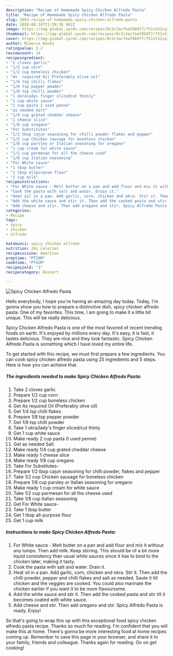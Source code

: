 ```yaml
---
description: "Recipe of Homemade Spicy Chicken Alfredo Pasta"
title: "Recipe of Homemade Spicy Chicken Alfredo Pasta"
slug: 2883-recipe-of-homemade-spicy-chicken-alfredo-pasta
date: 2020-08-18T21:59:36.962Z
image: https://img-global.cpcdn.com/recipes/0c3c3ac7eaf8b9f7/751x532cq70/spicy-chicken-alfredo-pasta-recipe-main-photo.jpg
thumbnail: https://img-global.cpcdn.com/recipes/0c3c3ac7eaf8b9f7/751x532cq70/spicy-chicken-alfredo-pasta-recipe-main-photo.jpg
cover: https://img-global.cpcdn.com/recipes/0c3c3ac7eaf8b9f7/751x532cq70/spicy-chicken-alfredo-pasta-recipe-main-photo.jpg
author: Minerva Banks
ratingvalue: 3.2
reviewcount: 14
recipeingredient:
- "2 cloves garlic"
- "1/2 cup corn"
- "1/2 cup boneless chicken"
- "As  required Oil Preferably olive oil"
- "1/4 tsp chilli flakes"
- "1/8 tsp pepper powder"
- "1/8 tsp chilli powder"
- "1 okraladys finger slicedcut thinly"
- "1 cup white sauce"
- "2 cup pasta I used penne"
- "as needed Salt"
- "1/4 cup grated cheddar cheese"
- "1 cheese slice"
- "1/8 cup oregano"
- "For Substitutes"
- "1/2 tbsp cajun seasoning for chilli powder flakes and pepper"
- "1/2 cup Chicken sausage for boneless chicken"
- "1/8 cup parsley or Italian seasoning for oregano"
- "1 cup cream for white sauce"
- "1/2 cup parmesan for all the cheese used"
- "1/8 cup Italian seasoning"
- "For White sauce"
- "1 tbsp butter"
- "1 tbsp allpurpose flour"
- "1 cup milk"
recipeinstructions:
- "For White sauce - Melt butter on a pan and add flour and mix it without any lumps. Then add milk. Keep stirring. This should be of a bit more liquid consistency than usual white sauces since it has to bind to the chicken later, making it tasty."
- "Cook the pasta with salt and water. Drain it."
- "Heat oil in a pan. Add garlic, corn, chicken and okra. Stir it. Then add the chilli powder, pepper and chilli flakes and salt as needed. Saute it till chicken and the veggies are cooked. You could also marinate the chicken earlier if you want it to be more flavoursome."
- "Add the white sauce and stir it. Then add the cooked pasta and stir till it becomes coated with white sauce."
- "Add cheese and stir. Then add oregano and stir. Spicy Alfredo Pasta is ready. Enjoy!"
categories:
- Recipe
tags:
- spicy
- chicken
- alfredo

katakunci: spicy chicken alfredo 
nutrition: 261 calories
recipecuisine: American
preptime: "PT28M"
cooktime: "PT42M"
recipeyield: "1"
recipecategory: Dessert

---
```



![Spicy Chicken Alfredo Pasta](https://img-global.cpcdn.com/recipes/0c3c3ac7eaf8b9f7/751x532cq70/spicy-chicken-alfredo-pasta-recipe-main-photo.jpg)

Hello everybody, I hope you're having an amazing day today. Today, I'm gonna show you how to prepare a distinctive dish, spicy chicken alfredo pasta. One of my favorites. This time, I am going to make it a little bit unique. This will be really delicious.

Spicy Chicken Alfredo Pasta is one of the most favored of recent trending foods on earth. It's enjoyed by millions every day. It's easy, it is fast, it tastes delicious. They are nice and they look fantastic. Spicy Chicken Alfredo Pasta is something which I have loved my entire life.




To get started with this recipe, we must first prepare a few ingredients. You can cook spicy chicken alfredo pasta using 25 ingredients and 5 steps. Here is how you can achieve that.

<!--inarticleads1-->

##### The ingredients needed to make Spicy Chicken Alfredo Pasta:

1. Take 2 cloves garlic
1. Prepare 1/2 cup corn
1. Prepare 1/2 cup boneless chicken
1. Get As  required Oil (Preferably olive oil)
1. Get 1/4 tsp chilli flakes
1. Prepare 1/8 tsp pepper powder
1. Get 1/8 tsp chilli powder
1. Take 1 okra/lady&#39;s finger sliced/cut thinly
1. Get 1 cup white sauce
1. Make ready 2 cup pasta (I used penne)
1. Get as needed Salt
1. Make ready 1/4 cup grated cheddar cheese
1. Make ready 1 cheese slice
1. Make ready 1/8 cup oregano
1. Take For Substitutes-
1. Prepare 1/2 tbsp cajun seasoning for chilli powder, flakes and pepper
1. Take 1/2 cup Chicken sausage for boneless chicken
1. Prepare 1/8 cup parsley or Italian seasoning for oregano
1. Make ready 1 cup cream for white sauce
1. Take 1/2 cup parmesan for all the cheese used
1. Take 1/8 cup Italian seasoning
1. Get For White sauce-
1. Take 1 tbsp butter
1. Get 1 tbsp all-purpose flour
1. Get 1 cup milk




<!--inarticleads2-->

##### Instructions to make Spicy Chicken Alfredo Pasta:

1. For White sauce - Melt butter on a pan and add flour and mix it without any lumps. Then add milk. Keep stirring. This should be of a bit more liquid consistency than usual white sauces since it has to bind to the chicken later, making it tasty.
1. Cook the pasta with salt and water. Drain it.
1. Heat oil in a pan. Add garlic, corn, chicken and okra. Stir it. Then add the chilli powder, pepper and chilli flakes and salt as needed. Saute it till chicken and the veggies are cooked. You could also marinate the chicken earlier if you want it to be more flavoursome.
1. Add the white sauce and stir it. Then add the cooked pasta and stir till it becomes coated with white sauce.
1. Add cheese and stir. Then add oregano and stir. Spicy Alfredo Pasta is ready. Enjoy!




So that's going to wrap this up with this exceptional food spicy chicken alfredo pasta recipe. Thanks so much for reading. I'm confident that you will make this at home. There's gonna be more interesting food at home recipes coming up. Remember to save this page in your browser, and share it to your family, friends and colleague. Thanks again for reading. Go on get cooking!
